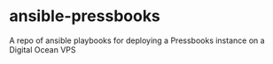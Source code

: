 # ansible-pressbooks
A repo of ansible playbooks for deploying a Pressbooks instance on a Digital Ocean VPS
